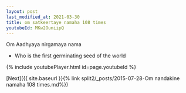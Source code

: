 ```yaml
---
layout: post
last_modified_at: 2021-03-30
title: om satkeertaye namaha 108 times
youtubeId: MKw2OuniipQ
---
```

 
 
Om Aadhyaya nirgamaya nama 
 
 -  Who is the first germinating seed of the world 
 
  
 
  
 
 
 
 
 
 


{% include youtubePlayer.html id=page.youtubeId %}
 
[Next]({{ site.baseurl }}{% link  split2/_posts/2015-07-28-Om nandakine namaha 108 times.md%})
 

